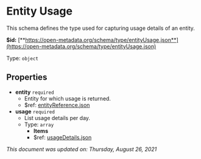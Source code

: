 # Entity Usage

This schema defines the type used for capturing usage details of an entity.

**$id:** [**https://open-metadata.org/schema/type/entityUsage.json**](https://open-metadata.org/schema/type/entityUsage.json)

Type: `object`

## Properties

* **entity** `required`
  * Entity for which usage is returned.
  * $ref: [entityReference.json](entityreference.md)
* **usage** `required`
  * List usage details per day.
  * Type: `array`
    * **Items**
    * $ref: [usageDetails.json](usagedetails.md)

_This document was updated on: Thursday, August 26, 2021_

